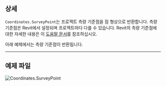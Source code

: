 ## 상세
`Coordinates.SurveyPoint`는 프로젝트 측량 기준점을 점 형상으로 반환합니다. 측량 기준점은 Revit에서 설정되며 프로젝트마다 다를 수 있습니다. Revit의 측량 기준점에 대한 자세한 내용은 이 [도움말 문서](https://help.autodesk.com/view/RVT/2025/KOR/?guid=GUID-81CB0DD4-DF6E-43A3-AADA-DABC5ED30C6F)를 참조하십시오.

아래 예제에서는 측량 기준점이 반환됩니다.

___
## 예제 파일

![Coordinates.SurveyPoint](./Revit.Elements.Coordinates.SurveyPoint_img.jpg)
